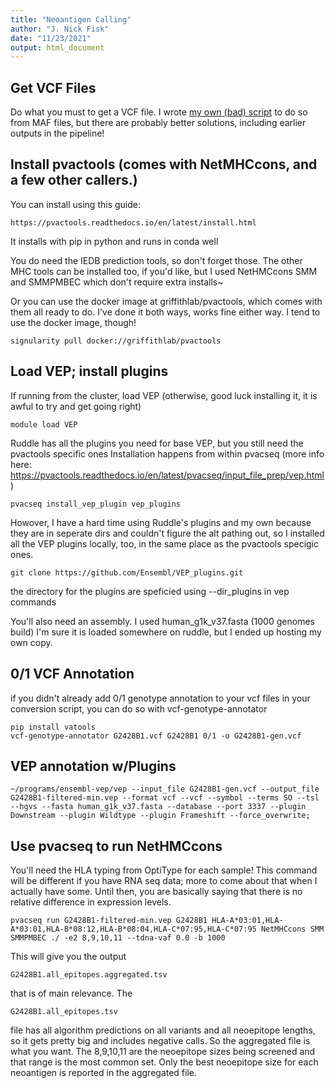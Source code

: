 ```yaml
---
title: "Neoantigen Calling"
author: "J. Nick Fisk"
date: "11/23/2021"
output: html_document
---
```



## Get VCF Files
Do what you must to get a VCF file. I wrote [my own (bad) script](https://github.com/jnickfisk/NeoantigenWorkflow/blob/main/maf-to-vcf.R) to do so from MAF files, but there are probably better solutions, including earlier outputs in the pipeline!


## Install pvactools (comes with NetMHCcons, and a few other callers.)
You can install using this guide:

`https://pvactools.readthedocs.io/en/latest/install.html`


It installs with pip in python and runs in conda well


You do need the IEDB prediction tools, so don't forget those. The other MHC tools can be installed too, if you'd like, but I used NetHMCcons SMM and SMMPMBEC which don't require extra installs~


Or you can use the docker image at griffithlab/pvactools, which comes with them all ready to do. I've done it both ways, works fine either way. I tend to use the docker image, though!

`signularity pull docker://griffithlab/pvactools`


## Load VEP; install plugins
If running from the cluster, load VEP
(otherwise, good luck installing it, it is awful to try and get going right)


`module load VEP`


Ruddle has all the plugins you need for base VEP, but you still need the pvactools specific ones
Installation happens from within pvacseq (more info here: https://pvactools.readthedocs.io/en/latest/pvacseq/input_file_prep/vep.html)

`pvacseq install_vep_plugin vep_plugins`


Howover, I have a hard time using Ruddle's plugins and my own because they are in seperate dirs and couldn't figure the alt pathing out, so I installed all the VEP plugins locally, too, in the same place as the pvactools specigic ones.


`git clone https://github.com/Ensembl/VEP_plugins.git`


the directory for the plugins are speficied using --dir_plugins in vep commands


You'll also need an assembly. I used human_g1k_v37.fasta (1000 genomes build) I'm sure it is loaded somewhere on ruddle, but I ended up hosting my own copy.


## 0/1 VCF Annotation

if you didn't already add 0/1 genotype annotation to your vcf files in your conversion script, you can do so with vcf-genotype-annotator

```
pip install vatools
vcf-genotype-annotator G2428B1.vcf G2428B1 0/1 -o G2428B1-gen.vcf
```

## VEP annotation w/Plugins

`~/programs/ensembl-vep/vep --input_file G2428B1-gen.vcf --output_file G2428B1-filtered-min.vep --format vcf --vcf --symbol --terms SO --tsl --hgvs --fasta human_g1k_v37.fasta --database --port 3337 --plugin Downstream --plugin Wildtype --plugin Frameshift --force_overwrite;`

## Use pvacseq to run NetHMCcons


You'll need the HLA typing from OptiType for each sample!
This command will be different if you have RNA seq data; more to come about that when I actually have some. Until then, you are basically saying that there is no relative difference in expression levels. 


`pvacseq run G2428B1-filtered-min.vep G2428B1 HLA-A*03:01,HLA-A*03:01,HLA-B*08:12,HLA-B*08:04,HLA-C*07:95,HLA-C*07:95 NetMHCcons SMM SMMPMBEC ./ -e2 8,9,10,11 --tdna-vaf 0.0 -b 1000`


This will give you the output

`G2428B1.all_epitopes.aggregated.tsv` 

that is of main relevance. The 

`G2428B1.all_epitopes.tsv`

file has all algorithm predictions on all variants and all neoepitope lengths, so it gets pretty big and includes negative calls. So the aggregated file is what you want. The 8,9,10,11 are the neoepitope sizes being screened and that range is the most common set. Only the best neoepitope size for each neoantigen is reported in the aggregated file.



